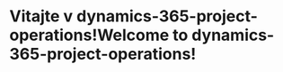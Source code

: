 # <a name="welcome-to-dynamics-365-project-operations"></a><span data-ttu-id="f96d4-101">Vitajte v dynamics-365-project-operations!</span><span class="sxs-lookup"><span data-stu-id="f96d4-101">Welcome to dynamics-365-project-operations!</span></span>
